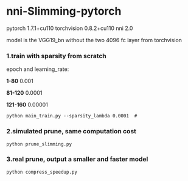 # nni-Slimming-pytorch

pytorch 1.7.1+cu110
torchvision 0.8.2+cu110
nni 2.0

model is the VGG19_bn without the two 4096 fc layer from torchvision


### 1.train with sparsity from scratch

epoch and learning_rate:

**1-80** 0.001

**81-120** 0.0001

**121-160** 0.00001
```shell
python main_train.py --sparsity_lambda 0.0001  # 
```

### 2.simulated prune, same computation cost
```shell
python prune_slimming.py
```

### 3.real prune, output a smaller and faster model
```shell
python compress_speedup.py
```
